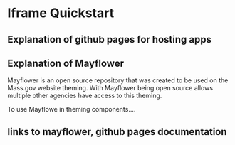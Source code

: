 # Iframe Quickstart

## Explanation of github pages for hosting apps


## Explanation of Mayflower
Mayflower is an open source repository that was created to be used on the Mass.gov website theming. With Mayflower being open source allows multiple other agencies have access to this theming. 

To use Mayflowe in theming components....

## links to mayflower, github pages documentation
